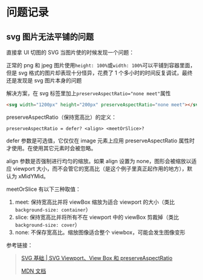 # 问题记录

## svg 图片无法平铺的问题

直接拿 UI 切图的 SVG 当图片使的时候发现一个问题：

正常的 png 和 jpeg 图片使用`height: 100%`或`width: 100%`可以平铺到容器里面，但是 svg 格式的图片却表现十分怪异，花费了 1 个多小时的时间反复调试，最终还是发现是 svg 图片本身的问题

解决方案，在 svg 标签里加上`preserveAspectRatio="none meet"`属性

```html
<svg width="1200px" height="200px" preserveAspectRatio="none meet"></svg>
```

preserveAspectRatio（保持宽高比）的定义：

`preserveAspectRatio = defer? <align> <meetOrSlice>? `

defer 参数是可选值，它仅仅在 image 元素上应用 preserveAspectRatio 属性时才使用。在使用其它元素时会被忽略。

align 参数是否强制进行均匀的缩放。如果 align 设置为 none，图形会被缩放以适应 viewport 大小，而不会管它的宽高比（是这个例子里真正起作用的地方），默认为 xMidYMid。

meetOrSlice 有以下三种取值：

1. meet: 保持宽高比并将 viewBox 缩放为适合 viewport 的大小（类比`background-size: container`）
2. slice: 保持宽高比并将所有不在 viewport 中的 viewBox 剪裁掉（类比`background-size: cover`）
3. none: 不保存宽高比。缩放图像适合整个 viewbox，可能会发生图像变形

参考链接：

> [SVG 基础 | SVG Viewport、View Box 和 preserveAspectRatio](http://www.htmleaf.com/ziliaoku/qianduanjiaocheng/201506182064.html)
>
> [MDN 文档](https://developer.mozilla.org/zh-CN/docs/Web/SVG/Attribute/preserveAspectRatio)
